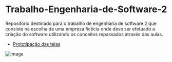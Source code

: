 # Trabalho-Engenharia-de-Software-2
Repositório destinado para o trabalho de engenharia de software 2 que consiste na escolha de uma empresa fictícia onde deve ser efetuado a criação do software utilizando os conceitos repassados através das aulas.

- [Prototipação das telas](https://www.figma.com/file/EawV0t4Uik3ItfsFJfE5tX/Untitled?type=design&node-id=0%3A1&mode=design&t=aO8T8BqpWqe2IDzi-1)

![image](https://github.com/willdalp/sistema-gestao-de-operacoes-de-companhias-aereas/assets/80592079/4c2814d8-c229-40a9-a1db-f452ee5f5cc6)

